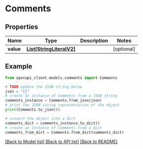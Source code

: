 # Comments


## Properties

Name | Type | Description | Notes
------------ | ------------- | ------------- | -------------
**value** | [**List[StringLiteralV2]**](StringLiteralV2.md) |  | [optional] 

## Example

```python
from openapi_client.models.comments import Comments

# TODO update the JSON string below
json = "{}"
# create an instance of Comments from a JSON string
comments_instance = Comments.from_json(json)
# print the JSON string representation of the object
print(Comments.to_json())

# convert the object into a dict
comments_dict = comments_instance.to_dict()
# create an instance of Comments from a dict
comments_from_dict = Comments.from_dict(comments_dict)
```
[[Back to Model list]](../README.md#documentation-for-models) [[Back to API list]](../README.md#documentation-for-api-endpoints) [[Back to README]](../README.md)


